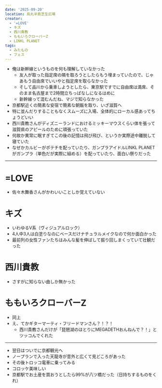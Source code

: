 ```yaml
---
date: '2025-09-20'
location: 烏丸半島芝生広場
creator:
  - '=LOVE'
  - キズ
  - 西川貴教
  - ももいろクローバーZ
  - LINKL PLANET
tags:
  - みたもの
  - フェス
---
```


- 俺は新幹線というものを何も理解していなかった
  - 友人が取った指定席の隣を取ろうとしたらもう埋まっていたので、じゃあもう自由席でいいやと指定席を取らなかった
  - そして品川から乗車しようとしたら、東京駅ですでに自由席は満席、そのまま名古屋まで2時間立ちっぱなしになるはめに
  - 新幹線って混むんだね、マジで知らなかった
- 京都駅近くの簡素な安宿で簡素な朝飯を取り、いざ滋賀へ
- 特に並んだりすることもなくスムーズに入場、全体的にローカル感あってちょうどいい
- 西川貴教さんがディズニーランドにおけるミッキーマウスくらい体を張って滋賀県のアピールのために頑張っていた
- 何故か異常に眠すぎてこの後の記憶は飛び飛び、というか実際途中離脱して寝ていた
- なぜかカルビーがポテチを配っていたり、ガンプラアイドルLINKL PLANETがガンプラ（単色だが実際に組める）を配っていたり、面白い祭りだった

---

# =LOVE

- 佐々木舞香さんがかわいいことしか覚えていない

# キズ

- いわゆるV系（ヴィジュアルロック）
- 4人中3人は白塗りなのにベースだけナチュラルメイクなので何か面白かった
- 最前列の女性ファンたちはみんな髪を伸ばして振り回しまくっていて壮観だった

# 西川貴教

- さすがに知らない曲しか無かった

# ももいろクローバーZ

- 同上
- え、てかギターマーティ・フリードマンさん？！？！
  - 西川貴教さんだけが「琵琶湖のほとりにMEGADETHおんねんで？！」とツッコんでくれた

---

- 翌日はついでに京都観光へ
- ノープランで入った天龍寺が意外と広くて見どころがあった
- その後トロッコ電車に乗ってみる
- コロッケ美味しい
- 京都駅でお土産を買おうとしたら99%が八ツ橋だった（日持ちするものをくれ）

